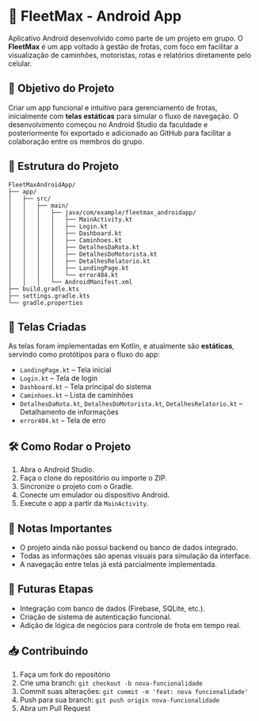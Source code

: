 # 🚛 FleetMax - Android App

Aplicativo Android desenvolvido como parte de um projeto em grupo. O **FleetMax** é um app voltado à gestão de frotas, com foco em facilitar a visualização de caminhões, motoristas, rotas e relatórios diretamente pelo celular.

## 📌 Objetivo do Projeto

Criar um app funcional e intuitivo para gerenciamento de frotas, inicialmente com **telas estáticas** para simular o fluxo de navegação. O desenvolvimento começou no Android Studio da faculdade e posteriormente foi exportado e adicionado ao GitHub para facilitar a colaboração entre os membros do grupo.

## 📂 Estrutura do Projeto

```
FleetMaxAndroidApp/
├── app/
│   ├── src/
│   │   ├── main/
│   │   │   ├── java/com/example/fleetmax_androidapp/
│   │   │   │   ├── MainActivity.kt
│   │   │   │   ├── Login.kt
│   │   │   │   ├── Dashboard.kt
│   │   │   │   ├── Caminhoes.kt
│   │   │   │   ├── DetalhesDaRota.kt
│   │   │   │   ├── DetalhesDoMotorista.kt
│   │   │   │   ├── DetalhesRelatorio.kt
│   │   │   │   ├── LandingPage.kt
│   │   │   │   └── error404.kt
│   │   │   └── AndroidManifest.xml
├── build.gradle.kts
├── settings.gradle.kts
└── gradle.properties
```

## 📱 Telas Criadas

As telas foram implementadas em Kotlin, e atualmente são **estáticas**, servindo como protótipos para o fluxo do app:

* `LandingPage.kt` – Tela inicial
* `Login.kt` – Tela de login
* `Dashboard.kt` – Tela principal do sistema
* `Caminhoes.kt` – Lista de caminhões
* `DetalhesDaRota.kt`, `DetalhesDoMotorista.kt`, `DetalhesRelatorio.kt` – Detalhamento de informações
* `error404.kt` – Tela de erro

## 🛠 Como Rodar o Projeto

1. Abra o Android Studio.
2. Faça o clone do repositório ou importe o ZIP.
3. Sincronize o projeto com o Gradle.
4. Conecte um emulador ou dispositivo Android.
5. Execute o app a partir da `MainActivity`.

## 📌 Notas Importantes

* O projeto ainda não possui backend ou banco de dados integrado.
* Todas as informações são apenas visuais para simulação da interface.
* A navegação entre telas já está parcialmente implementada.

## 🔄 Futuras Etapas

* Integração com banco de dados (Firebase, SQLite, etc.).
* Criação de sistema de autenticação funcional.
* Adição de lógica de negócios para controle de frota em tempo real.

## 📥 Contribuindo

1. Faça um fork do repositório
2. Crie uma branch: `git checkout -b nova-funcionalidade`
3. Commit suas alterações: `git commit -m 'feat: nova funcionalidade'`
4. Push para sua branch: `git push origin nova-funcionalidade`
5. Abra um Pull Request
